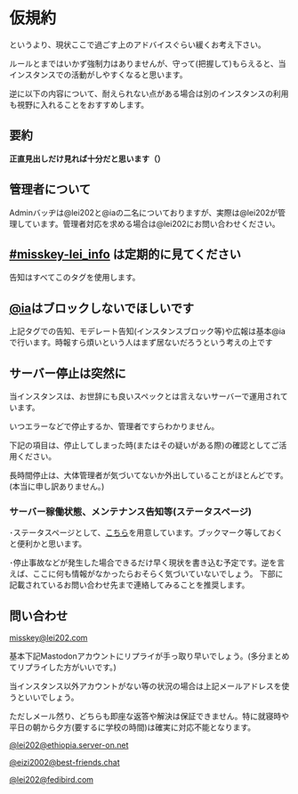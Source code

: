 # 仮規約
というより、現状ここで過ごす上のアドバイスぐらい緩くお考え下さい。

ルールとまではいかず強制力はありませんが、守って(把握して)もらえると、当インスタンスでの活動がしやすくなると思います。

逆に以下の内容について、耐えられない点がある場合は別のインスタンスの利用も視野に入れることをおすすめします。

## 要約
**正直見出しだけ見れば十分だと思います（）**



## 管理者について
Adminバッヂは@lei202と@iaの二名についておりますが、実際は@lei202が管理しています。管理者対応を求める場合は@lei202にお問い合わせください。

## [#misskey-lei_info](https://misskey.lei202.com/tags/misskey-lei_info) は定期的に見てください
告知はすべてこのタグを使用します。

## [@ia](https://misskey.lei202.com/@ia/)はブロックしないでほしいです
上記タグでの告知、モデレート告知(インスタンスブロック等)や広報は基本@iaで行います。時報すら煩いという人はまず居ないだろうという考えの上です

## サーバー停止は突然に
当インスタンスは、お世辞にも良いスペックとは言えないサーバーで運用されています。

いつエラーなどで停止するか、管理者ですらわかりません。

下記の項目は、停止してしまった時(またはその疑いがある際)の確認としてご活用ください。

長時間停止は、大体管理者が気づいてないか外出していることがほとんどです。(本当に申し訳ありません。)

### サーバー稼働状態、メンテナンス告知等(ステータスページ)

･ステータスページとして、[こちら](https://status.lei202.com/)を用意しています。ブックマーク等しておくと便利かと思います。

･停止事故などが発生した場合できるだけ早く現状を書き込む予定です。逆を言えば、ここに何も情報がなかったらおそらく気づいていないでしょう。
下部に記載されているお問い合わせ先まで連絡してみることを推奨します。

## 問い合わせ
misskey@lei202.com

基本下記Mastodonアカウントにリプライが手っ取り早いでしょう。(多分まとめてリプライした方がいいです。)

当インスタンス以外アカウントがない等の状況の場合は上記メールアドレスを使うといいでしょう。

ただしメール然り、どちらも即座な返答や解決は保証できません。特に就寝時や平日の朝から夕方(要するに学校の時間)は確実に対応不能となります。

[@lei202@ethiopia.server-on.net](https://ethiopia.server-on.net/@lei202)

[@eizi2002@best-friends.chat](https://best-friends.chat/@eizi2002)

[@lei202@fedibird.com](https://fedibird.com/@lei202)
